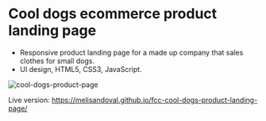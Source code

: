 # Cool dogs ecommerce product landing page

- Responsive product landing page for a made up company that sales clothes for small dogs.
- UI design, HTML5, CSS3, JavaScript.

![cool-dogs-product-page](https://user-images.githubusercontent.com/94930294/211426075-a6c797ec-6338-4c6c-80bb-fe66abd68bc7.gif)

Live version: https://melisandoval.github.io/fcc-cool-dogs-product-landing-page/ 

